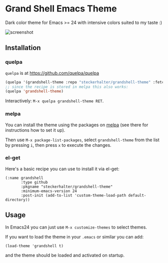 # Grand Shell Emacs Theme #

Dark color theme for Emacs >= 24 with intensive colors suited to my taste :)

![screenshot](https://raw.github.com/steckerhalter/grandshell-theme/master/grandshell-theme.png)

## Installation ##

### quelpa

`quelpa` is at https://github.com/quelpa/quelpa

```lisp
(quelpa '(grandshell-theme :repo "steckerhalter/grandshell-theme" :fetcher github))
;; since the recipe is stored in melpa this also works:
(quelpa 'grandshell-theme)
```
Interactively: `M-x quelpa grandshell-theme RET`.

### melpa

You can install the theme using the packages on [melpa](https://melpa.org/) (see there for instructions how to set it up).

Then use `M-x package-list-packages`, select `grandshell-theme` from
the list by pressing `i`, then press `x` to execute the changes.

### el-get

Here's a basic recipe you can use to install it via el-get:

    (:name grandshell
           :type github
           :pkgname "steckerhalter/grandshell-theme"
           :minimum-emacs-version 24
           :post-init (add-to-list 'custom-theme-load-path default-directory))

## Usage

In Emacs24 you can just use `M-x customize-themes` to select themes.

If you want to load the theme in your `.emacs` or similar you can add:

    (load-theme 'grandshell t)

and the theme should be loaded and activated on startup.
